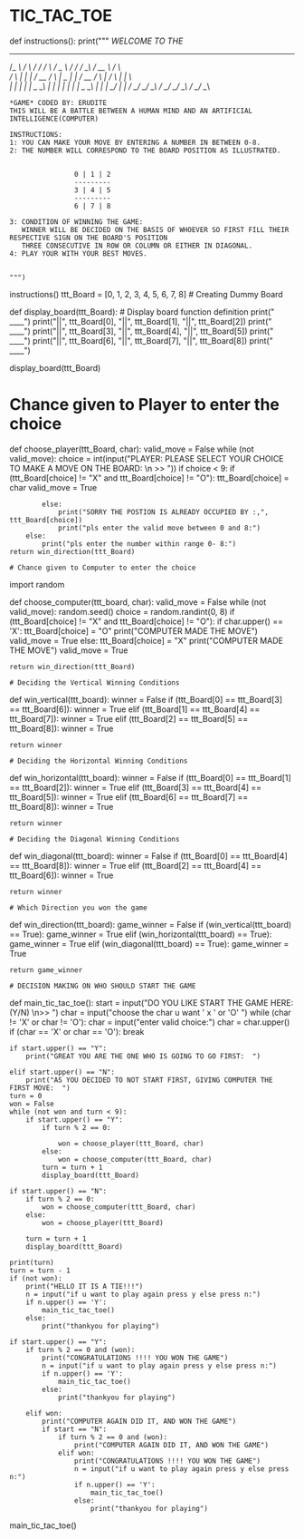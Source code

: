 # TIC_TAC_TOE
def instructions():
    print(""" *WELCOME TO THE*
___   _   ___             ___   __    __             ___    ___    ____
/_  _\ / \ /   _/           /_   _\ /  _  \  /  __/           /_   _\  /  __  \  /   ___\  
   / \     | | |  /       __       / \     |  _  | |  /        __      / \     |  /   \  | |   \     
   | |     | | |  \__    \_\     | |     | |  | | |  \_    \__\     | |     |  \_/  | |   /_
   \_/     \_/ \___\               \/     \_/  \_/  \___\               \/      \___/   \____\


    *GAME* CODED BY: ERUDITE					 
    THIS WILL BE A BATTLE BETWEEN A HUMAN MIND AND AN ARTIFICIAL INTELLIGENCE(COMPUTER)	

    INSTRUCTIONS:
	1: YOU CAN MAKE YOUR MOVE BY ENTERING A NUMBER IN BETWEEN 0-8. 
	2: THE NUMBER WILL CORRESPOND TO THE BOARD POSITION AS ILLUSTRATED.


                    0 | 1 | 2
                    ---------
                    3 | 4 | 5
                    ---------
                    6 | 7 | 8

	3: CONDITION OF WINNING THE GAME:
	   WINNER WILL BE DECIDED ON THE BASIS OF WHOEVER SO FIRST FILL THEIR RESPECTIVE SIGN ON THE BOARD'S POSITION
	   THREE CONSECUTIVE IN ROW OR COLUMN OR EITHER IN DIAGONAL.
	4: PLAY YOUR WITH YOUR BEST MOVES.


    """)


instructions()
ttt_Board = [0, 1, 2, 3, 4, 5, 6, 7, 8]  # Creating Dummy Board


def display_board(ttt_Board):  # Display board function definition
    print(" ____")
    print("||", ttt_Board[0], "||", ttt_Board[1], "||", ttt_Board[2])
    print(" ____")
    print("||", ttt_Board[3], "||", ttt_Board[4], "||", ttt_Board[5])
    print(" ____")
    print("||", ttt_Board[6], "||", ttt_Board[7], "||", ttt_Board[8])
    print(" ____")


display_board(ttt_Board)


# Chance given to Player to enter the choice
def choose_player(ttt_Board, char):
    valid_move = False
    while (not valid_move):
        choice = int(input("PLAYER: PLEASE SELECT YOUR CHOICE TO MAKE A MOVE ON THE BOARD: \n >> "))
        if choice < 9:
            if (ttt_Board[choice] != "X" and ttt_Board[choice] != "O"):
                ttt_Board[choice] = char
                valid_move = True



            else:
                print("SORRY THE POSTION IS ALREADY OCCUPIED BY :,", ttt_Board[choice])
                print("pls enter the valid move between 0 and 8:")
        else:
            print("pls enter the number within range 0- 8:")
    return win_direction(ttt_Board)

    # Chance given to Computer to enter the choice


import random


def choose_computer(ttt_board, char):
    valid_move = False
    while (not valid_move):
        random.seed()
        choice = random.randint(0, 8)
        if (ttt_Board[choice] != "X" and ttt_Board[choice] != "O"):
            if char.upper() == 'X':
                ttt_Board[choice] = "O"
                print("COMPUTER MADE THE MOVE")
                valid_move = True
            else:
                ttt_Board[choice] = "X"
                print("COMPUTER MADE THE MOVE")
                valid_move = True

    return win_direction(ttt_Board)

    # Deciding the Vertical Winning Conditions


def win_vertical(ttt_board):
    winner = False
    if (ttt_Board[0] == ttt_Board[3] == ttt_Board[6]):
        winner = True
    elif (ttt_Board[1] == ttt_Board[4] == ttt_Board[7]):
        winner = True
    elif (ttt_Board[2] == ttt_Board[5] == ttt_Board[8]):
        winner = True

    return winner

    # Deciding the Horizontal Winning Conditions


def win_horizontal(ttt_board):
    winner = False
    if (ttt_Board[0] == ttt_Board[1] == ttt_Board[2]):
        winner = True
    elif (ttt_Board[3] == ttt_Board[4] == ttt_Board[5]):
        winner = True
    elif (ttt_Board[6] == ttt_Board[7] == ttt_Board[8]):
        winner = True

    return winner

    # Deciding the Diagonal Winning Conditions


def win_diagonal(ttt_board):
    winner = False
    if (ttt_Board[0] == ttt_Board[4] == ttt_Board[8]):
        winner = True
    elif (ttt_Board[2] == ttt_Board[4] == ttt_Board[6]):
        winner = True

    return winner

    # Which Direction you won the game


def win_direction(ttt_board):
    game_winner = False
    if (win_vertical(ttt_board) == True):
        game_winner = True
    elif (win_horizontal(ttt_board) == True):
        game_winner = True
    elif (win_diagonal(ttt_board) == True):
        game_winner = True

    return game_winner

    # DECISION MAKING ON WHO SHOULD START THE GAME


def main_tic_tac_toe():
    start = input("DO YOU LIKE START THE GAME HERE: (Y/N) \n>> ")
    char = input("choose the char u want ' x ' or 'O' ")
    while (char != 'X' or char != 'O'):
        char = input("enter valid choice:")
        char = char.upper()
        if (char == 'X' or char == 'O'):
            break

    if start.upper() == "Y":
        print("GREAT YOU ARE THE ONE WHO IS GOING TO GO FIRST:  ")

    elif start.upper() == "N":
        print("AS YOU DECIDED TO NOT START FIRST, GIVING COMPUTER THE FIRST MOVE:  ")
    turn = 0
    won = False
    while (not won and turn < 9):
        if start.upper() == "Y":
            if turn % 2 == 0:

                won = choose_player(ttt_Board, char)
            else:
                won = choose_computer(ttt_Board, char)
            turn = turn + 1
            display_board(ttt_Board)

    if start.upper() == "N":
        if turn % 2 == 0:
            won = choose_computer(ttt_Board, char)
        else:
            won = choose_player(ttt_Board)

        turn = turn + 1
        display_board(ttt_Board)

    print(turn)
    turn = turn - 1
    if (not won):
        print("HELLO IT IS A TIE!!!")
        n = input("if u want to play again press y else press n:")
        if n.upper() == 'Y':
            main_tic_tac_toe()
        else:
            print("thankyou for playing")

    if start.upper() == "Y":
        if turn % 2 == 0 and (won):
            print("CONGRATULATIONS !!!! YOU WON THE GAME")
            n = input("if u want to play again press y else press n:")
            if n.upper() == 'Y':
                main_tic_tac_toe()
            else:
                print("thankyou for playing")

        elif won:
            print("COMPUTER AGAIN DID IT, AND WON THE GAME")
            if start == "N":
                if turn % 2 == 0 and (won):
                    print("COMPUTER AGAIN DID IT, AND WON THE GAME")
                elif won:
                    print("CONGRATULATIONS !!!! YOU WON THE GAME")
                    n = input("if u want to play again press y else press n:")
                    if n.upper() == 'Y':
                        main_tic_tac_toe()
                    else:
                        print("thankyou for playing")


main_tic_tac_toe()
